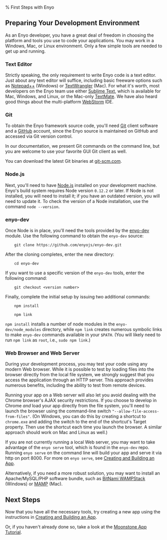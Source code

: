 % First Steps with Enyo

## Preparing Your Development Environment

As an Enyo developer, you have a great deal of freedom in choosing the platform
and tools you use to code your applications.  You may work in a Windows, Mac, or
Linux environment.  Only a few simple tools are needed to get up and running.

### Text Editor

Strictly speaking, the only requirement to write Enyo code is a text editor.
Just about any text editor will suffice, including basic freeware options such
as [Notepad++](http://notepad-plus-plus.org/) (Windows) or
[TextWrangler](http://www.barebones.com/products/textwrangler/) (Mac).  For what
it's worth, most developers on the Enyo team use either [Sublime
Text](http://www.sublimetext.com/), which is available for Mac, Windows, and
Linux, or the Mac-only [TextMate](http://macromates.com/).  We have also heard
good things about the multi-platform [WebStorm](https://www.jetbrains.com/webstorm/)
IDE.

### Git

To obtain the Enyo framework source code, you'll need [Git](https://git-scm.com)
client software and a [GitHub](https://github.com) account, since the Enyo
source is maintained on GitHub and accessed via Git version control.

In our documentation, we present Git commands on the command line, but you are
welcome to use your favorite GUI Git client as well.

You can download the latest Git binaries at
[git-scm.com](http://git-scm.com/downloads).

### Node.js

Next, you'll need to have [Node.js](http://nodejs.org) installed on your
development machine.  Enyo's build system requires Node version `0.12.2` or
later.  If Node is not installed, you will need to install it; if you have an
outdated version, you will need to update it.  To check the version of a Node
installation, use the command `node --version`.

### enyo-dev

Once Node is in place, you'll need the tools provided by the
[enyo-dev](https://github.com/enyojs/enyo-dev) module.  Use the following
command to obtain the `enyo-dev` source:

```
    git clone https://github.com/enyojs/enyo-dev.git
```

After the cloning completes, enter the new directory:

```
    cd enyo-dev
```

If you want to use a specific version of the `enyo-dev` tools, enter the
following command:

```
    git checkout <version number>
```

Finally, complete the initial setup by issuing two additional commands:

```
    npm install

    npm link
```

`npm install` installs a number of node modules in the `enyo-dev/node_modules`
directory, while `npm link` creates numerous symbolic links to make `enyo-dev`
commands available in your `$PATH`.  (You will likely need to run `npm link` as
`root`, i.e., `sudo npm link`.)

### Web Browser and Web Server

During your development process, you may test your code using any modern Web
browser.  While it is possible to test by loading files into the browser
directly from the local file system, we strongly suggest that you access the
application through an HTTP server.  This approach provides numerous benefits,
including the ability to test from remote devices.

Running your app on a Web server will also let you avoid dealing with the Chrome
browser's AJAX security restrictions.  If you choose to develop in Chrome *and*
load your app directly from the file system, you'll need to launch the browser
using the command-line switch `"--allow-file-access-from-files"`.  (On Windows,
you can do this by creating a shortcut to `chrome.exe` and adding the switch to
the end of the shortcut's Target property.  Then use the shortcut each time you
launch the browser.  A similar approach should work on Mac and Linux as well.)

If you are not currently running a local Web server, you may want to take
advantage of the `enyo serve` tool, which is found in the `enyo-dev` repo.
Running `enyo serve` on the command line will build your app and serve it via
http on port 8000.  For more on `enyo serve`, see [Creating and Building an
App](creating-and-building-an-app.html).

Alternatively, if you need a more robust solution, you may want to install an
Apache/MySQL/PHP software bundle, such as [BitNami
WAMPStack](http://bitnami.org/stack/wampstack) (Windows) or
[MAMP](http://www.mamp.info/en/index.html) (Mac).

## Next Steps

Now that you have all the necessary tools, try creating a new app using the
instructions in [Creating and Building an App](creating-and-building-an-app.html).

Or, if you haven't already done so, take a look at the [Moonstone App
Tutorial](moonstone-app-tutorial.html).
